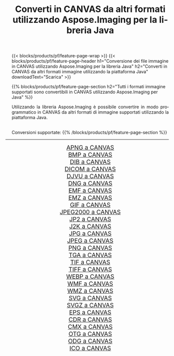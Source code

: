 ﻿---
title: Converti in CANVAS da altri formati utilizzando Aspose.Imaging per la libreria Java 
weight: 3920
url: /it/java/conversion/to/canvas 
lang: it
langdirlevel: 2
locales: zh-hans,ja,it,ru,de,es,fr,nl,id,lt,pl,pt,vi,tr,ko,zh-hant,ar,hi,th,sv,cs,uk,he
description: Usando Aspose.Imaging puoi convertire in CANVAS da altri formati usando Java
---

{{< blocks/products/pf/feature-page-wrap >}}
{{< blocks/products/pf/feature-page-header h1="Conversione dei file immagine in CANVAS utilizzando Aspose.Imaging per la libreria Java" h2="Converti in CANVAS da altri formati immagine utilizzando la piattaforma Java" downloadText="Scarica" >}}


{{% blocks/products/pf/feature-page-section  h2="Tutti i formati immagine supportati sono convertibili in CANVAS utilizzando Aspose.Imaging per Java" %}}
<p align=justify>Utilizzando la libreria Aspose.Imaging è possibile convertire in modo programmatico in CANVAS da altri formati di immagine supportati utilizzando la piattaforma Java.</p>
<br/>
Conversioni supportate:
{{% /blocks/products/pf/feature-page-section %}}
<div class="container-fluid productfamilypage bg-gray">
    <div class="convertypes bg-gray agp-content section">
        <div class="container">
		<hr style="margin-left:-20px;"/>
		<div class="row other-converters" style="gap: 10px;font-size: 19px;text-align:center;">
		    <div class='col-md-2 other-converter remove-lp remove-rp'><a href="/imaging/it/java/conversion/apng-to-canvas" style="padding:15px;">APNG a CANVAS</a></div>
<div class='col-md-2 other-converter remove-lp remove-rp'><a href="/imaging/it/java/conversion/bmp-to-canvas" style="padding:15px;">BMP a CANVAS</a></div>
<div class='col-md-2 other-converter remove-lp remove-rp'><a href="/imaging/it/java/conversion/dib-to-canvas" style="padding:15px;">DIB a CANVAS</a></div>
<div class='col-md-2 other-converter remove-lp remove-rp'><a href="/imaging/it/java/conversion/dicom-to-canvas" style="padding:15px;">DICOM a CANVAS</a></div>
<div class='col-md-2 other-converter remove-lp remove-rp'><a href="/imaging/it/java/conversion/djvu-to-canvas" style="padding:15px;">DJVU a CANVAS</a></div>
<div class='col-md-2 other-converter remove-lp remove-rp'><a href="/imaging/it/java/conversion/dng-to-canvas" style="padding:15px;">DNG a CANVAS</a></div>
<div class='col-md-2 other-converter remove-lp remove-rp'><a href="/imaging/it/java/conversion/emf-to-canvas" style="padding:15px;">EMF a CANVAS</a></div>
<div class='col-md-2 other-converter remove-lp remove-rp'><a href="/imaging/it/java/conversion/emz-to-canvas" style="padding:15px;">EMZ a CANVAS</a></div>
<div class='col-md-2 other-converter remove-lp remove-rp'><a href="/imaging/it/java/conversion/gif-to-canvas" style="padding:15px;">GIF a CANVAS</a></div>
<div class='col-md-2 other-converter remove-lp remove-rp'><a href="/imaging/it/java/conversion/jpeg2000-to-canvas" style="padding:15px;">JPEG2000 a CANVAS</a></div>
<div class='col-md-2 other-converter remove-lp remove-rp'><a href="/imaging/it/java/conversion/jp2-to-canvas" style="padding:15px;">JP2 a CANVAS</a></div>
<div class='col-md-2 other-converter remove-lp remove-rp'><a href="/imaging/it/java/conversion/j2k-to-canvas" style="padding:15px;">J2K a CANVAS</a></div>
<div class='col-md-2 other-converter remove-lp remove-rp'><a href="/imaging/it/java/conversion/jpg-to-canvas" style="padding:15px;">JPG a CANVAS</a></div>
<div class='col-md-2 other-converter remove-lp remove-rp'><a href="/imaging/it/java/conversion/jpeg-to-canvas" style="padding:15px;">JPEG a CANVAS</a></div>
<div class='col-md-2 other-converter remove-lp remove-rp'><a href="/imaging/it/java/conversion/png-to-canvas" style="padding:15px;">PNG a CANVAS</a></div>
<div class='col-md-2 other-converter remove-lp remove-rp'><a href="/imaging/it/java/conversion/tga-to-canvas" style="padding:15px;">TGA a CANVAS</a></div>
<div class='col-md-2 other-converter remove-lp remove-rp'><a href="/imaging/it/java/conversion/tif-to-canvas" style="padding:15px;">TIF a CANVAS</a></div>
<div class='col-md-2 other-converter remove-lp remove-rp'><a href="/imaging/it/java/conversion/tiff-to-canvas" style="padding:15px;">TIFF a CANVAS</a></div>
<div class='col-md-2 other-converter remove-lp remove-rp'><a href="/imaging/it/java/conversion/webp-to-canvas" style="padding:15px;">WEBP a CANVAS</a></div>
<div class='col-md-2 other-converter remove-lp remove-rp'><a href="/imaging/it/java/conversion/wmf-to-canvas" style="padding:15px;">WMF a CANVAS</a></div>
<div class='col-md-2 other-converter remove-lp remove-rp'><a href="/imaging/it/java/conversion/wmz-to-canvas" style="padding:15px;">WMZ a CANVAS</a></div>
<div class='col-md-2 other-converter remove-lp remove-rp'><a href="/imaging/it/java/conversion/svg-to-canvas" style="padding:15px;">SVG a CANVAS</a></div>
<div class='col-md-2 other-converter remove-lp remove-rp'><a href="/imaging/it/java/conversion/svgz-to-canvas" style="padding:15px;">SVGZ a CANVAS</a></div>
<div class='col-md-2 other-converter remove-lp remove-rp'><a href="/imaging/it/java/conversion/eps-to-canvas" style="padding:15px;">EPS a CANVAS</a></div>
<div class='col-md-2 other-converter remove-lp remove-rp'><a href="/imaging/it/java/conversion/cdr-to-canvas" style="padding:15px;">CDR a CANVAS</a></div>
<div class='col-md-2 other-converter remove-lp remove-rp'><a href="/imaging/it/java/conversion/cmx-to-canvas" style="padding:15px;">CMX a CANVAS</a></div>
<div class='col-md-2 other-converter remove-lp remove-rp'><a href="/imaging/it/java/conversion/otg-to-canvas" style="padding:15px;">OTG a CANVAS</a></div>
<div class='col-md-2 other-converter remove-lp remove-rp'><a href="/imaging/it/java/conversion/odg-to-canvas" style="padding:15px;">ODG a CANVAS</a></div>
<div class='col-md-2 other-converter remove-lp remove-rp'><a href="/imaging/it/java/conversion/ico-to-canvas" style="padding:15px;">ICO a CANVAS</a></div>
                </div>
        </div>
    </div>
</div>
<br/>

